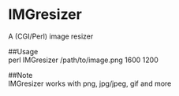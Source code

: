 # IMGresizer
A (CGI/Perl) image resizer  
  
##Usage  
        perl IMGresizer /path/to/image.png 1600 1200
  
##Note  
  IMGresizer works with png, jpg/jpeg, gif and more  
